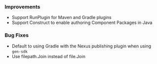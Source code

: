 ### Improvements

- Support RunPlugin for Maven and Gradle plugins
- Support Construct to enable authoring Component Packages in Java

### Bug Fixes
- Default to using Gradle with the Nexus publishing plugin when using `gen-sdk`
- Use filepath.Join instead of file.Join
